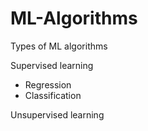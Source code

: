 # ML-Algorithms

Types of ML algorithms 

Supervised learning

- Regression
- Classification

Unsupervised learning

